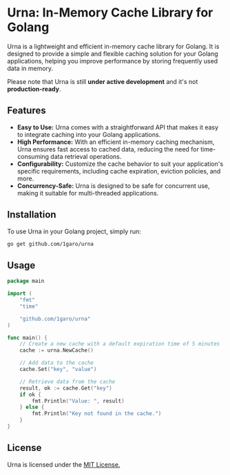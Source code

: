# Urna: In-Memory Cache Library for Golang

Urna is a lightweight and efficient in-memory cache library for Golang. It is designed to provide a simple and flexible caching solution for your Golang applications, helping you improve performance by storing frequently used data in memory.

Please note that Urna is still **under active development** and it's not **production-ready**.

## Features

- **Easy to Use:** Urna comes with a straightforward API that makes it easy to integrate caching into your Golang applications.
- **High Performance:** With an efficient in-memory caching mechanism, Urna ensures fast access to cached data, reducing the need for time-consuming data retrieval operations.
- **Configurability:** Customize the cache behavior to suit your application's specific requirements, including cache expiration, eviction policies, and more.
- **Concurrency-Safe:** Urna is designed to be safe for concurrent use, making it suitable for multi-threaded applications.

## Installation

To use Urna in your Golang project, simply run:

```bash
go get github.com/1garo/urna
```

## Usage 
```go
package main

import (
	"fmt"
	"time"

	"github.com/1garo/urna"
)

func main() {
	// Create a new cache with a default expiration time of 5 minutes
	cache := urna.NewCache()

	// Add data to the cache
	cache.Set("key", "value")

	// Retrieve data from the cache
	result, ok := cache.Get("key")
	if ok {
		fmt.Println("Value: ", result)
	} else {
		fmt.Println("Key not found in the cache.")
	}
}

```

## License
Urna is licensed under the [MIT License.](LICENSE)
